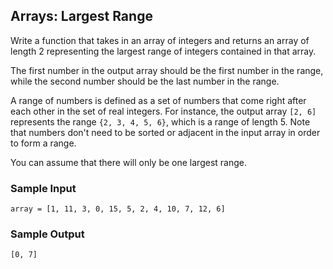 ## Arrays: Largest Range

Write a function that takes in an array of integers and returns an array of
length 2 representing the largest range of integers contained in that array.

The first number in the output array should be the first number in the range,
while the second number should be the last number in the range.

A range of numbers is defined as a set of numbers that come right after each
other in the set of real integers. For instance, the output array
`[2, 6]` represents the range `{2, 3, 4, 5, 6}`, which
is a range of length 5. Note that numbers don't need to be sorted or adjacent
in the input array in order to form a range.

You can assume that there will only be one largest range.

### Sample Input

```
array = [1, 11, 3, 0, 15, 5, 2, 4, 10, 7, 12, 6]
```

### Sample Output

```
[0, 7]
```
